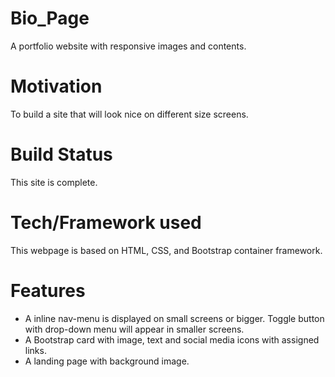# Bio_Page
A portfolio website with responsive images and contents.

# Motivation
To build a site that will look nice on different size screens.

# Build Status
This site is complete.

# Tech/Framework used
This webpage is based on HTML, CSS, and Bootstrap container framework.

# Features
- A inline nav-menu is displayed on small screens or bigger. Toggle button with drop-down menu will appear in smaller screens.
- A Bootstrap card with image, text and social media icons with assigned links.
- A landing page with background image.
